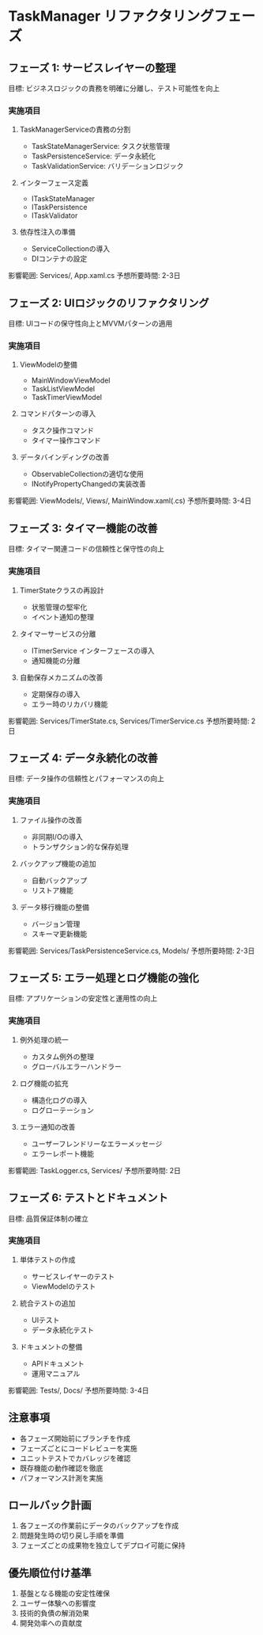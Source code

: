 # TaskManager リファクタリングフェーズ

## フェーズ 1: サービスレイヤーの整理
目標: ビジネスロジックの責務を明確に分離し、テスト可能性を向上

### 実施項目
1. TaskManagerServiceの責務の分割
   - TaskStateManagerService: タスク状態管理
   - TaskPersistenceService: データ永続化
   - TaskValidationService: バリデーションロジック

2. インターフェース定義
   - ITaskStateManager
   - ITaskPersistence
   - ITaskValidator

3. 依存性注入の準備
   - ServiceCollectionの導入
   - DIコンテナの設定

影響範囲: Services/, App.xaml.cs
予想所要時間: 2-3日

## フェーズ 2: UIロジックのリファクタリング
目標: UIコードの保守性向上とMVVMパターンの適用

### 実施項目
1. ViewModelの整備
   - MainWindowViewModel
   - TaskListViewModel
   - TaskTimerViewModel

2. コマンドパターンの導入
   - タスク操作コマンド
   - タイマー操作コマンド

3. データバインディングの改善
   - ObservableCollectionの適切な使用
   - INotifyPropertyChangedの実装改善

影響範囲: ViewModels/, Views/, MainWindow.xaml(.cs)
予想所要時間: 3-4日

## フェーズ 3: タイマー機能の改善
目標: タイマー関連コードの信頼性と保守性の向上

### 実施項目
1. TimerStateクラスの再設計
   - 状態管理の堅牢化
   - イベント通知の整理

2. タイマーサービスの分離
   - ITimerService インターフェースの導入
   - 通知機能の分離

3. 自動保存メカニズムの改善
   - 定期保存の導入
   - エラー時のリカバリ機能

影響範囲: Services/TimerState.cs, Services/TimerService.cs
予想所要時間: 2日

## フェーズ 4: データ永続化の改善
目標: データ操作の信頼性とパフォーマンスの向上

### 実施項目
1. ファイル操作の改善
   - 非同期I/Oの導入
   - トランザクション的な保存処理

2. バックアップ機能の追加
   - 自動バックアップ
   - リストア機能

3. データ移行機能の整備
   - バージョン管理
   - スキーマ更新機能

影響範囲: Services/TaskPersistenceService.cs, Models/
予想所要時間: 2-3日

## フェーズ 5: エラー処理とログ機能の強化
目標: アプリケーションの安定性と運用性の向上

### 実施項目
1. 例外処理の統一
   - カスタム例外の整理
   - グローバルエラーハンドラー

2. ログ機能の拡充
   - 構造化ログの導入
   - ログローテーション

3. エラー通知の改善
   - ユーザーフレンドリーなエラーメッセージ
   - エラーレポート機能

影響範囲: TaskLogger.cs, Services/
予想所要時間: 2日

## フェーズ 6: テストとドキュメント
目標: 品質保証体制の確立

### 実施項目
1. 単体テストの作成
   - サービスレイヤーのテスト
   - ViewModelのテスト

2. 統合テストの追加
   - UIテスト
   - データ永続化テスト

3. ドキュメントの整備
   - APIドキュメント
   - 運用マニュアル

影響範囲: Tests/, Docs/
予想所要時間: 3-4日

## 注意事項
- 各フェーズ開始前にブランチを作成
- フェーズごとにコードレビューを実施
- ユニットテストでカバレッジを確認
- 既存機能の動作確認を徹底
- パフォーマンス計測を実施

## ロールバック計画
1. 各フェーズの作業前にデータのバックアップを作成
2. 問題発生時の切り戻し手順を準備
3. フェーズごとの成果物を独立してデプロイ可能に保持

## 優先順位付け基準
1. 基盤となる機能の安定性確保
2. ユーザー体験への影響度
3. 技術的負債の解消効果
4. 開発効率への貢献度